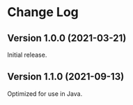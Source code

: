 # Change Log

## Version 1.0.0 (2021-03-21)

Initial release.

## Version 1.1.0 (2021-09-13)

Optimized for use in Java.